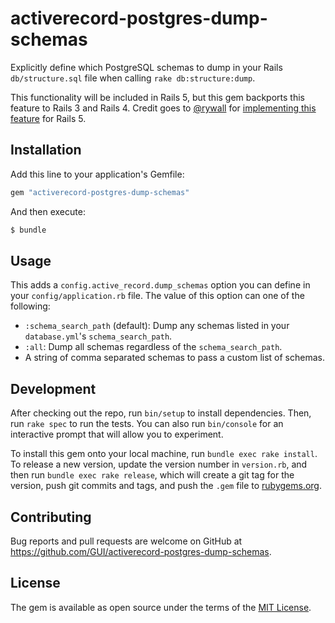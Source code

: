 # activerecord-postgres-dump-schemas

Explicitly define which PostgreSQL schemas to dump in your Rails `db/structure.sql` file when calling `rake db:structure:dump`.

This functionality will be included in Rails 5, but this gem backports this feature to Rails 3 and Rails 4. Credit goes to [@rywall](https://github.com/rywall) for [implementing this feature](https://github.com/rails/rails/pull/19347) for Rails 5.

## Installation

Add this line to your application's Gemfile:

```ruby
gem "activerecord-postgres-dump-schemas"
```

And then execute:

```sh
$ bundle
```

## Usage

This adds a `config.active_record.dump_schemas` option you can define in your `config/application.rb` file. The value of this option can one of the following:

- `:schema_search_path` (default): Dump any schemas listed in your `database.yml`'s `schema_search_path`.
- `:all`: Dump all schemas regardless of the `schema_search_path`.
- A string of comma separated schemas to pass a custom list of schemas.

## Development

After checking out the repo, run `bin/setup` to install dependencies. Then, run `rake spec` to run the tests. You can also run `bin/console` for an interactive prompt that will allow you to experiment.

To install this gem onto your local machine, run `bundle exec rake install`. To release a new version, update the version number in `version.rb`, and then run `bundle exec rake release`, which will create a git tag for the version, push git commits and tags, and push the `.gem` file to [rubygems.org](https://rubygems.org).

## Contributing

Bug reports and pull requests are welcome on GitHub at https://github.com/GUI/activerecord-postgres-dump-schemas.

## License

The gem is available as open source under the terms of the [MIT License](http://opensource.org/licenses/MIT).
